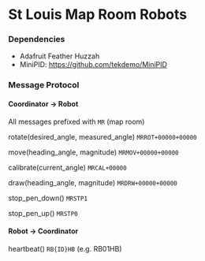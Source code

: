 # St Louis Map Room Robots

### Dependencies
- Adafruit Feather Huzzah
- MiniPID: https://github.com/tekdemo/MiniPID

### Message Protocol

#### Coordinator -> Robot

All messages prefixed with `MR` (map room)

rotate(desired_angle, measured_angle)
`MRROT+00000+00000`

move(heading_angle, magnitude)
`MRMOV+00000+00000`

calibrate(current_angle)
`MRCAL+00000`

draw(heading_angle, magnitude)
`MRDRW+00000+00000`

stop_pen_down()
`MRSTP1`

stop_pen_up()
`MRSTP0`

#### Robot -> Coordinator

heartbeat()
`RB{ID}HB` (e.g. RB01HB)
